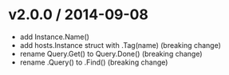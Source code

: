 
v2.0.0 / 2014-09-08
==================

 * add Instance.Name()
 * add hosts.Instance struct with .Tag(name) (breaking change)
 * rename Query.Get() to Query.Done() (breaking change)
 * rename .Query() to .Find() (breaking change)
